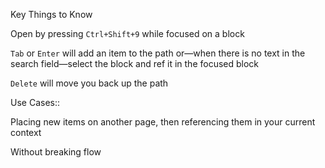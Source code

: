 Key Things to Know

Open by pressing `Ctrl+Shift+9` while focused on a block

`Tab` or `Enter` will add an item to the path or—when there is no text in the search field—select the block and ref it in the focused block

`Delete` will move you back up the path

Use Cases::

Placing new items on another page, then referencing them in your current context

Without breaking flow

